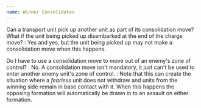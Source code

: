 ```yaml
---
name: Winner Consolidates
---
```

Can a transport unit pick up another unit as part of its consolidation move? What if the unit being picked up disembarked at the end of the charge move?
: Yes and yes, but the unit being picked up may not make a consolidation move when this happens.

Do I have to use a consolidation move to move out of an enemy's zone of control?
: No. A consolidation move isn't mandatory, it just can't be used to enter another enemy unit's zone of control.
: Note that this can create the situation where a _fearless_ unit does not withdraw and units from the winning side remain in base contact with it. When this happens the opposing formation will automatically be drawn in to an assault on either formation.